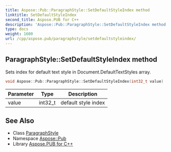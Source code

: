 ```yaml
---
title: Aspose::Pub::ParagraphStyle::SetDefaultStyleIndex method
linktitle: SetDefaultStyleIndex
second_title: Aspose.PUB for C++
description: 'Aspose::Pub::ParagraphStyle::SetDefaultStyleIndex method. Sets index for default text style in Document.DefaultTextStyles array in C++.'
type: docs
weight: 1600
url: /cpp/aspose.pub/paragraphstyle/setdefaultstyleindex/
---
```

## ParagraphStyle::SetDefaultStyleIndex method


Sets index for default text style in Document.DefaultTextStyles array.

```cpp
void Aspose::Pub::ParagraphStyle::SetDefaultStyleIndex(int32_t value)
```


| Parameter | Type | Description |
| --- | --- | --- |
| value | int32_t | default style index |

## See Also

* Class [ParagraphStyle](../)
* Namespace [Aspose::Pub](../../)
* Library [Aspose.PUB for C++](../../../)
